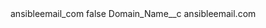 <?xml version="1.0" encoding="UTF-8"?>
<CustomMetadata xmlns="http://soap.sforce.com/2006/04/metadata" xmlns:xsi="http://www.w3.org/2001/XMLSchema-instance" xmlns:xsd="http://www.w3.org/2001/XMLSchema">
    <label>ansibleemail_com</label>
    <protected>false</protected>
    <values>
        <field>Domain_Name__c</field>
        <value xsi:type="xsd:string">ansibleemail.com</value>
    </values>
</CustomMetadata>
